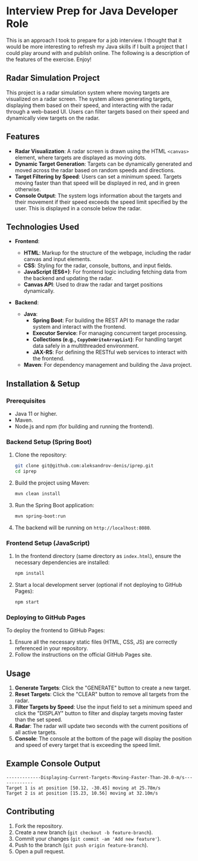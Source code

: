 # Interview Prep for Java Developer Role

This is an approach I took to prepare for a job interview. I thought that it would be more interesting to refresh my Java skills if I built a project that I could play around with and publish online. The following is a description of the features of the exercise. Enjoy!

## Radar Simulation Project

This project is a radar simulation system where moving targets are visualized on a radar screen. The system allows generating targets, displaying them based on their speed, and interacting with the radar through a web-based UI. Users can filter targets based on their speed and dynamically view targets on the radar.

## Features
- **Radar Visualization**: A radar screen is drawn using the HTML `<canvas>` element, where targets are displayed as moving dots.
- **Dynamic Target Generation**: Targets can be dynamically generated and moved across the radar based on random speeds and directions.
- **Target Filtering by Speed**: Users can set a minimum speed. Targets moving faster than that speed will be displayed in red, and in green otherwise.
- **Console Output**: The system logs information about the targets and their movement if their speed exceeds the speed limit specified by the user. This is displayed in a console below the radar.

## Technologies Used
- **Frontend**:
  - **HTML**: Markup for the structure of the webpage, including the radar canvas and input elements.
  - **CSS**: Styling for the radar, console, buttons, and input fields.
  - **JavaScript (ES6+)**: For frontend logic including fetching data from the backend and updating the radar.
  - **Canvas API**: Used to draw the radar and target positions dynamically.
  
- **Backend**:
  - **Java**:
    - **Spring Boot**: For building the REST API to manage the radar system and interact with the frontend.
    - **Executor Service**: For managing concurrent target processing.
    - **Collections (e.g., `CopyOnWriteArrayList`)**: For handling target data safely in a multithreaded environment.
    - **JAX-RS**: For defining the RESTful web services to interact with the frontend.
  - **Maven**: For dependency management and building the Java project.

## Installation & Setup

### Prerequisites
- Java 11 or higher.
- Maven.
- Node.js and npm (for building and running the frontend).

### Backend Setup (Spring Boot)

1. Clone the repository:
   ```bash
   git clone git@github.com:aleksandrov-denis/iprep.git
   cd iprep
   ```

2. Build the project using Maven:
   ```bash
   mvn clean install
   ```

3. Run the Spring Boot application:
   ```bash
   mvn spring-boot:run
   ```

4. The backend will be running on `http://localhost:8080`.

### Frontend Setup (JavaScript)

1. In the frontend directory (same directory as `index.html`), ensure the necessary dependencies are installed:
   ```bash
   npm install
   ```

2. Start a local development server (optional if not deploying to GitHub Pages):
   ```bash
   npm start
   ```

### Deploying to GitHub Pages

To deploy the frontend to GitHub Pages:
1. Ensure all the necessary static files (HTML, CSS, JS) are correctly referenced in your repository.
2. Follow the instructions on the official GitHub Pages site.

## Usage

1. **Generate Targets**: Click the "GENERATE" button to create a new target.
2. **Reset Targets**: Click the "CLEAR" button to remove all targets from the radar.
3. **Filter Targets by Speed**: Use the input field to set a minimum speed and click the "DISPLAY" button to filter and display targets moving faster than the set speed.
4. **Radar**: The radar will update two seconds with the current positions of all active targets.
5. **Console**: The console at the bottom of the page will display the position and speed of every target that is exceeding the speed limit.

## Example Console Output
```
-------------Displaying-Current-Targets-Moving-Faster-Than-20.0-m/s-------------
Target 1 is at position [50.12, -30.45] moving at 25.78m/s
Target 2 is at position [15.23, 10.56] moving at 32.10m/s
```

## Contributing

1. Fork the repository.
2. Create a new branch (`git checkout -b feature-branch`).
3. Commit your changes (`git commit -am 'Add new feature'`).
4. Push to the branch (`git push origin feature-branch`).
5. Open a pull request.
